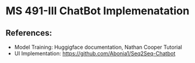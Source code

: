 # MS 491-III ChatBot Implemenatation

## References:
- Model Training: Huggigface documentation, Nathan Cooper Tutorial
- UI Implementation: https://github.com/Abonia1/Seq2Seq-Chatbot